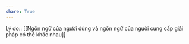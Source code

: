 ```yaml
---
share: True
---
```

Lý do:: [[Ngôn ngữ của người dùng và ngôn ngữ của người cung cấp giải pháp có thể khác nhau]]